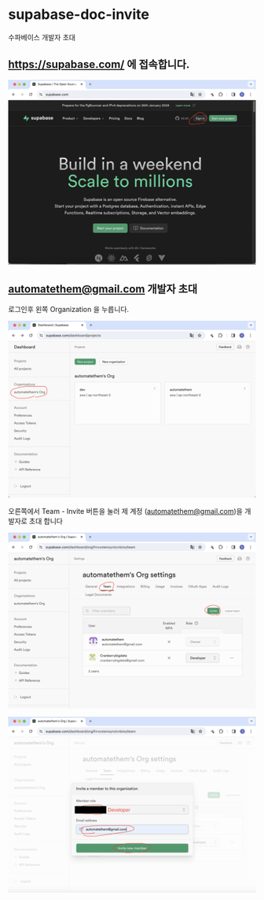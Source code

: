 # supabase-doc-invite

수파베이스 개발자 초대

## https://supabase.com/ 에 접속합니다.

![](attach_files/1.png?raw=true)

## automatethem@gmail.com 개발자 초대

로그인후 왼쪽 Organization 을 누릅니다.

![](attach_files/2.png?raw=true)

오른쪽에서 Team - Invite 버튼을 눌러 제 계정 (automatethem@gmail.com)을 개발자로 초대 합니다

![](attach_files/3.png?raw=true)

![](attach_files/4.png?raw=true)
